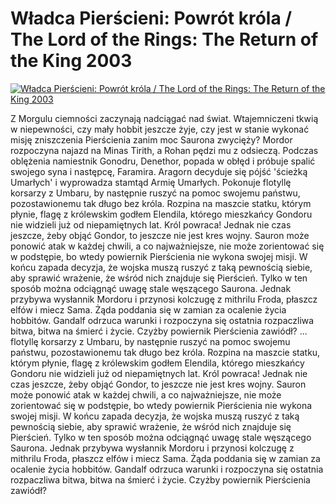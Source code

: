 Władca Pierścieni: Powrót króla / The Lord of the Rings: The Return of the King 2003 
=============
[![Władca Pierścieni: Powrót króla / The Lord of the Rings: The Return of the King 2003 ](http://vidos.pl/images/player.gif)](http://vidos.pl/wladca-pierscieni-powrot-krola-the-lord-of-the-rings-the-return-of-the-king-2003)

 Z Morgulu ciemności zaczynają nadciągać nad świat. Wtajemniczeni tkwią w niepewności, czy mały hobbit jeszcze żyje, czy jest w stanie wykonać misję zniszczenia Pierścienia zanim moc Saurona zwycięży? Mordor rozpoczyna najazd na Minas Tirith, a Rohan pędzi mu z odsieczą. Podczas oblężenia namiestnik Gonodru, Denethor, popada w obłęd i próbuje spalić swojego syna i następcę, Faramira. Aragorn decyduje się pójść 'ścieżką Umarłych' i wyprowadza stamtąd Armię Umarłych. Pokonuje flotyllę korsarzy z Umbaru, by następnie ruszyć na pomoc swojemu państwu, pozostawionemu tak długo bez króla. Rozpina na maszcie statku, którym płynie, flagę z królewskim godłem Elendila, którego mieszkańcy Gondoru nie widzieli już od niepamiętnych lat. Król powraca! Jednak nie czas jeszcze, żeby objąć Gondor, to jeszcze nie jest kres wojny. Sauron może ponowić atak w każdej chwili, a co najważniejsze, nie może zorientować się w podstępie, bo wtedy powiernik Pierścienia nie wykona swojej misji. W końcu zapada decyzja, że wojska muszą ruszyć z taką pewnością siebie, aby sprawić wrażenie, że wśród nich znajduje się Pierścień. Tylko w ten sposób można odciągnąć uwagę stale węszącego Saurona. Jednak przybywa wysłannik Mordoru i przynosi kolczugę z mithrilu Froda, płaszcz elfów i miecz Sama. Żąda poddania się w zamian za ocalenie życia hobbitów. Gandalf odrzuca warunki i rozpoczyna się ostatnia rozpaczliwa bitwa, bitwa na śmierć i życie. Czyżby powiernik Pierścienia zawiódł?  ... flotyllę korsarzy z Umbaru, by następnie ruszyć na pomoc swojemu państwu, pozostawionemu tak długo bez króla. Rozpina na maszcie statku, którym płynie, flagę z królewskim godłem Elendila, którego mieszkańcy Gondoru nie widzieli już od niepamiętnych lat. Król powraca! Jednak nie czas jeszcze, żeby objąć Gondor, to jeszcze nie jest kres wojny. Sauron może ponowić atak w każdej chwili, a co najważniejsze, nie może zorientować się w podstępie, bo wtedy powiernik Pierścienia nie wykona swojej misji. W końcu zapada decyzja, że wojska muszą ruszyć z taką pewnością siebie, aby sprawić wrażenie, że wśród nich znajduje się Pierścień. Tylko w ten sposób można odciągnąć uwagę stale węszącego Saurona. Jednak przybywa wysłannik Mordoru i przynosi kolczugę z mithrilu Froda, płaszcz elfów i miecz Sama. Żąda poddania się w zamian za ocalenie życia hobbitów. Gandalf odrzuca warunki i rozpoczyna się ostatnia rozpaczliwa bitwa, bitwa na śmierć i życie. Czyżby powiernik Pierścienia zawiódł?
